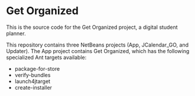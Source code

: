 Get Organized
=============

This is the source code for the Get Organized project, a digital student planner.

This repository contains three NetBeans projects (App, JCalendar_GO, and Updater). The App project contains Get Organized, which has the following specialized Ant targets available:
* package-for-store
* verify-bundles
* launch4jtarget
* create-installer
